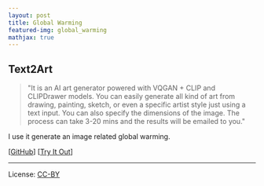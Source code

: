 ```yaml
---
layout: post
title: Global Warming
featured-img: global_warming
mathjax: true
---
```


## Text2Art

> "It is an AI art generator powered with VQGAN + CLIP and CLIPDrawer models. You can easily generate all kind of art from drawing, painting, sketch, or even a specific artist style just using a text input. You can also specify the dimensions of the image. The process can take 3-20 mins and the results will be emailed to you."

I use it generate an image related global warming.

[[GitHub](https://github.com/fanwangkath/text2art)] [[Try It Out](https://text2art.com/)]

---

License: [CC-BY](https://creativecommons.org/licenses/by/3.0/)